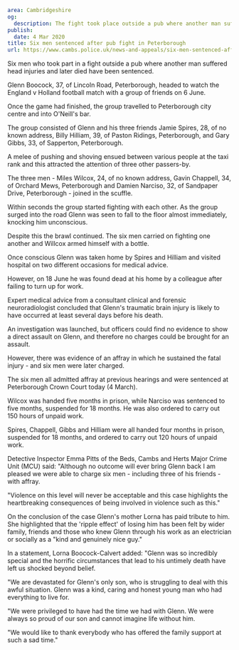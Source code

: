 ```yaml
area: Cambridgeshire
og:
  description: The fight took place outside a pub where another man suffered head injuries and later died
publish:
  date: 4 Mar 2020
title: Six men sentenced after pub fight in Peterborough
url: https://www.cambs.police.uk/news-and-appeals/six-men-sentenced-affray-peterborough
```

Six men who took part in a fight outside a pub where another man suffered head injuries and later died have been sentenced.

Glenn Boocock, 37, of Lincoln Road, Peterborough, headed to watch the England v Holland football match with a group of friends on 6 June.

Once the game had finished, the group travelled to Peterborough city centre and into O'Neill's bar.

The group consisted of Glenn and his three friends Jamie Spires, 28, of no known address, Billy Hilliam, 39, of Paston Ridings, Peterborough, and Gary Gibbs, 33, of Sapperton, Peterborough.

A melee of pushing and shoving ensued between various people at the taxi rank and this attracted the attention of three other passers-by.

The three men - Miles Wilcox, 24, of no known address, Gavin Chappell, 34, of Orchard Mews, Peterborough and Damien Narciso, 32, of Sandpaper Drive, Peterborough - joined in the scuffle.

Within seconds the group started fighting with each other. As the group surged into the road Glenn was seen to fall to the floor almost immediately, knocking him unconscious.

Despite this the brawl continued. The six men carried on fighting one another and Willcox armed himself with a bottle.

Once conscious Glenn was taken home by Spires and Hilliam and visited hospital on two different occasions for medical advice.

However, on 18 June he was found dead at his home by a colleague after failing to turn up for work.

Expert medical advice from a consultant clinical and forensic neuroradiologist concluded that Glenn's traumatic brain injury is likely to have occurred at least several days before his death.

An investigation was launched, but officers could find no evidence to show a direct assault on Glenn, and therefore no charges could be brought for an assault.

However, there was evidence of an affray in which he sustained the fatal injury - and six men were later charged.

The six men all admitted affray at previous hearings and were sentenced at Peterborough Crown Court today (4 March).

Wilcox was handed five months in prison, while Narciso was sentenced to five months, suspended for 18 months. He was also ordered to carry out 150 hours of unpaid work.

Spires, Chappell, Gibbs and Hilliam were all handed four months in prison, suspended for 18 months, and ordered to carry out 120 hours of unpaid work.

Detective Inspector Emma Pitts of the Beds, Cambs and Herts Major Crime Unit (MCU) said: "Although no outcome will ever bring Glenn back I am pleased we were able to charge six men - including three of his friends - with affray.

"Violence on this level will never be acceptable and this case highlights the heartbreaking consequences of being involved in violence such as this."

On the conclusion of the case Glenn's mother Lorna has paid tribute to him. She highlighted that the 'ripple effect' of losing him has been felt by wider family, friends and those who knew Glenn through his work as an electrician or socially as a "kind and genuinely nice guy."

In a statement, Lorna Boocock-Calvert added: "Glenn was so incredibly special and the horrific circumstances that lead to his untimely death have left us shocked beyond belief.

"We are devastated for Glenn's only son, who is struggling to deal with this awful situation. Glenn was a kind, caring and honest young man who had everything to live for.

"We were privileged to have had the time we had with Glenn. We were always so proud of our son and cannot imagine life without him.

"We would like to thank everybody who has offered the family support at such a sad time."
